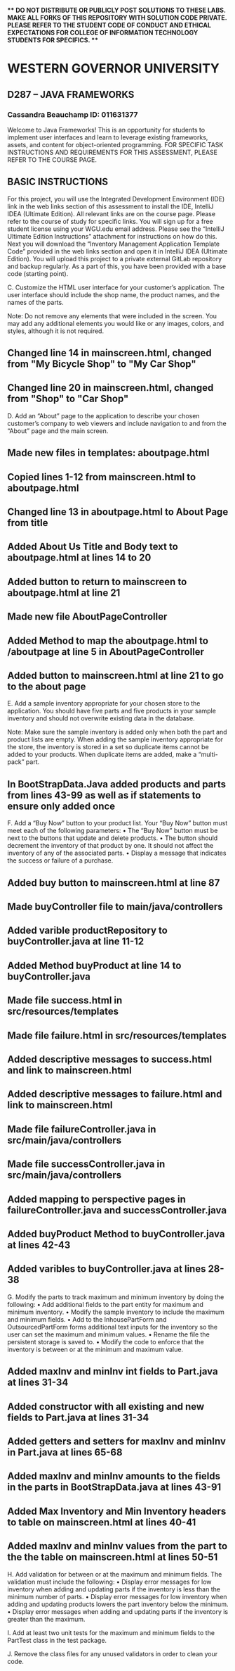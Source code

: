 <strong>** DO NOT DISTRIBUTE OR PUBLICLY POST SOLUTIONS TO THESE LABS. MAKE ALL FORKS OF THIS REPOSITORY WITH SOLUTION CODE PRIVATE. PLEASE REFER TO THE STUDENT CODE OF CONDUCT AND ETHICAL EXPECTATIONS FOR COLLEGE OF INFORMATION TECHNOLOGY STUDENTS FOR SPECIFICS. ** </strong>

# WESTERN GOVERNOR UNIVERSITY 
## D287 – JAVA FRAMEWORKS
### Cassandra Beauchamp ID: 011631377
Welcome to Java Frameworks! This is an opportunity for students to implement user interfaces and learn to leverage existing frameworks, assets, and content for object-oriented programming.
FOR SPECIFIC TASK INSTRUCTIONS AND REQUIREMENTS FOR THIS ASSESSMENT, PLEASE REFER TO THE COURSE PAGE.
## BASIC INSTRUCTIONS
For this project, you will use the Integrated Development Environment (IDE) link in the web links section of this assessment to install the IDE, IntelliJ IDEA (Ultimate Edition). All relevant links are on the course page. Please refer to the course of study for specific links. You will sign up for a free student license using your WGU.edu email address. Please see the “IntelliJ Ultimate Edition Instructions” attachment for instructions on how do this. Next you will download the “Inventory Management Application Template Code” provided in the web links section and open it in IntelliJ IDEA (Ultimate Edition). You will upload this project to a private external GitLab repository and backup regularly. As a part of this, you have been provided with a base code (starting point). 

C.  Customize the HTML user interface for your customer’s application. The user interface should include the shop name, the product names, and the names of the parts.

Note: Do not remove any elements that were included in the screen. You may add any additional elements you would like or any images, colors, and styles, although it is not required.

## Changed line 14 in mainscreen.html, changed from "My Bicycle Shop" to "My Car Shop"
## Changed line 20 in mainscreen.html, changed from "Shop" to "Car Shop"


D.  Add an “About” page to the application to describe your chosen customer’s company to web viewers and include navigation to and from the “About” page and the main screen.

## Made new files in templates: aboutpage.html
## Copied lines 1-12 from mainscreen.html to aboutpage.html
## Changed line 13 in aboutpage.html to About Page from title
## Added About Us Title and Body text to aboutpage.html at lines 14 to 20
## Added button to return to mainscreen to aboutpage.html at line 21
## Made new file AboutPageController
## Added Method to map the aboutpage.html to /aboutpage at line 5 in AboutPageController
## Added button to mainscreen.html at line 21 to go to the about page



E.  Add a sample inventory appropriate for your chosen store to the application. You should have five parts and five products in your sample inventory and should not overwrite existing data in the database.

Note: Make sure the sample inventory is added only when both the part and product lists are empty. When adding the sample inventory appropriate for the store, the inventory is stored in a set so duplicate items cannot be added to your products. When duplicate items are added, make a “multi-pack” part.

## In BootStrapData.Java added products and parts from lines 43-99 as well as if statements to ensure only added once

F.  Add a “Buy Now” button to your product list. Your “Buy Now” button must meet each of the following parameters:
•  The “Buy Now” button must be next to the buttons that update and delete products.
•  The button should decrement the inventory of that product by one. It should not affect the inventory of any of the associated parts.
•  Display a message that indicates the success or failure of a purchase.

## Added buy button to mainscreen.html at line 87
## Made buyController file to main/java/controllers
## Added varible productRepository to buyController.java at line 11-12
## Added Method buyProduct at line 14 to buyController.java
## Made file success.html in src/resources/templates
## Made file failure.html in src/resources/templates
## Added descriptive messages to success.html and link to mainscreen.html
## Added descriptive messages to failure.html and link to mainscreen.html
## Made file failureController.java in src/main/java/controllers
## Made file successController.java in src/main/java/controllers
## Added mapping to perspective pages in failureController.java and successController.java
## Added buyProduct Method to buyController.java at lines 42-43
## Added varibles to buyController.java at lines 28-38


G.  Modify the parts to track maximum and minimum inventory by doing the following:
•  Add additional fields to the part entity for maximum and minimum inventory.
•  Modify the sample inventory to include the maximum and minimum fields.
•  Add to the InhousePartForm and OutsourcedPartForm forms additional text inputs for the inventory so the user can set the maximum and minimum values.
•  Rename the file the persistent storage is saved to.
•  Modify the code to enforce that the inventory is between or at the minimum and maximum value.

## Added maxInv and minInv int fields to Part.java at lines 31-34
## Added constructor with all existing and new fields to Part.java at lines 31-34
## Added getters and setters for maxInv and minInv in Part.java at lines 65-68
## Added maxInv and minInv amounts to the fields in the parts in BootStrapData.java at lines 43-91
## Added Max Inventory and Min Inventory headers to table on mainscreen.html at lines 40-41
## Added maxInv and minInv values from the part to the the table on mainscreen.html at lines 50-51


H.  Add validation for between or at the maximum and minimum fields. The validation must include the following:
•  Display error messages for low inventory when adding and updating parts if the inventory is less than the minimum number of parts.
•  Display error messages for low inventory when adding and updating products lowers the part inventory below the minimum.
•  Display error messages when adding and updating parts if the inventory is greater than the maximum.

I.  Add at least two unit tests for the maximum and minimum fields to the PartTest class in the test package.

J.  Remove the class files for any unused validators in order to clean your code.
